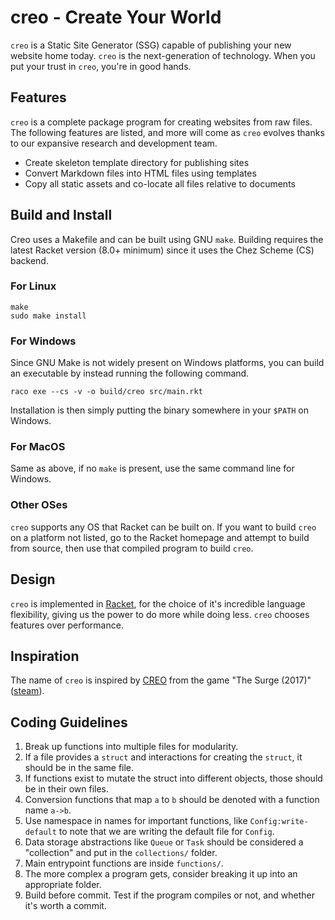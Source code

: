 creo - Create Your World
====

`creo` is a Static Site Generator (SSG) capable of publishing your new website home today. `creo` is the next-generation of technology. When you put your trust in `creo`, you're in good hands.

## Features

`creo` is a complete package program for creating websites from raw files. The following features are listed, and more will come as `creo` evolves thanks to our expansive research and development team.

* Create skeleton template directory for publishing sites
* Convert Markdown files into HTML files using templates
* Copy all static assets and co-locate all files relative to documents

## Build and Install

Creo uses a Makefile and can be built using GNU `make`. Building requires the latest Racket version (8.0+ minimum) since it uses the Chez Scheme (CS) backend.

### For Linux

```
make
sudo make install
```

### For Windows

Since GNU Make is not widely present on Windows platforms, you can build an executable by instead running the following command.

```
raco exe --cs -v -o build/creo src/main.rkt
```

Installation is then simply putting the binary somewhere in your `$PATH` on Windows.

### For MacOS

Same as above, if no `make` is present, use the same command line for Windows.

### Other OSes

`creo` supports any OS that Racket can be built on. If you want to build `creo` on a platform not listed, go to the Racket homepage and attempt to build from source, then use that compiled program to build `creo`.


## Design

`creo` is implemented in [Racket](https://racket-lang.org/), for the choice of it's incredible language flexibility, giving us the power to do more while doing less. `creo` chooses features over performance.


## Inspiration

The name of `creo` is inspired by [CREO](https://thesurge.fandom.com/wiki/CREO) from the game "The Surge (2017)" ([steam](https://store.steampowered.com/app/378540/The_Surge/)).


## Coding Guidelines

1. Break up functions into multiple files for modularity.
2. If a file provides a `struct` and interactions for creating the `struct`, it should be in the same file.
3. If functions exist to mutate the struct into different objects, those should be in their own files.
4. Conversion functions that map `a` to `b` should be denoted with a function name `a->b`.
5. Use namespace in names for important functions, like `Config:write-default` to note that we are writing the default file for `Config`.
6. Data storage abstractions like `Queue` or `Task` should be considered a "collection" and put in the `collections/` folder.
7. Main entrypoint functions are inside `functions/`.
8. The more complex a program gets, consider breaking it up into an appropriate folder.
9. Build before commit. Test if the program compiles or not, and whether it's worth a commit.
